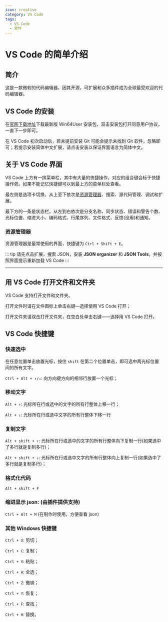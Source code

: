 ```yaml
---
icon: creative
category: VS Code
tags:
  - VS Code
  - 软件
---
```


# VS Code 的简单介绍

## 简介

这是一款微软的代码编辑器，因其开源，可扩展和众多插件成为全球最受欢迎的代码编辑器。

## VS Code 的安装

在[官网下载地址](https://code.visualstudio.com/Download)下载最新版 Win64User 安装包，双击安装包打开同意用户协议，一直下一步即可。

在 VS Code 初次启动后，若未提前安装 Git 可能会提示未找到 Git 软件，忽略即可；若提示安装简体中文扩展，请点击安装以保证界面语言为简体中文。

## 关于 VS Code 界面

VS Code 上方有一排菜单栏，其中有大量的快捷操作，对应的组合键会标于快捷操作旁。如果不能记忆快捷键可以到最上方的菜单栏处查看。

最左侧是选项卡切换，从上至下依次是[资源管理器](#资源管理器)、搜索、源代码管理、调试和扩展。

最下方的一条是状态栏。从左到右依次是分支名称、同步状态、错误和警告个数、光标位置、缩进大小、编码格式、行尾序列、文件格式、反馈(没用)和通知。

### 资源管理器

资源管理器是最常使用的界面，快捷键为 `Ctrl + Shift + E`。

::: tip
请先点击扩展，搜索 JSON，安装 **JSON organizer** 和 **JSON Tools**，并按照界面提示重新加载 VS Code
:::

---

## 用 VS Code 打开文件和文件夹

VS Code 支持打开文件和文件夹。

打开文件时请在文件图标上单击右键—选择使用 VS Code 打开；

打开文件夹请双击打开文件夹，在空白处单击右键——选择用 VS Code 打开。

## VS Code 快捷键

### 快速选中

在任意位置单击放置光标，按住 `shift` 在第二个位置单击，即可选中两光标位置间的所有文字。

`Ctrl + Alt + ↑/↓`: 向方向键方向的相邻行放置一个光标；

### 移动文字

`Alt + ↑`: 光标所在行或选中的文字的所有行整体上移一行；

`Alt + ↓`: 光标所在行或选中文字的所有行整体下移一行

### 复制文字

`Alt + shift + ↑`: 光标所在行或选中的文字的所有行整体向下复制一行(如果选中了多行就是复制多行)；

`Alt + shift + ↓`: 光标所在行或选中文字的所有行整体向上复制一行(如果选中了多行就是复制多行)；

### 格式化代码

`Alt + shift + F`

### 缩进显示 json: (由插件提供支持)

`Ctrl + Alt + M` (在制作时使用，方便查看 json)

### 其他 Windows 快捷键

`Ctrl + X`: 剪切；

`Ctrl + C`: 复制；

`Ctrl + V`: 粘贴；

`Ctrl + A`: 全选；

`Ctrl + Z`: 撤销；

`Ctrl + Y`: 恢复；

`Ctrl + F`: 查找；

`Ctrl + H`: 替换。
